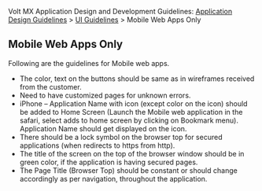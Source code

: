                           

Volt MX  Application Design and Development Guidelines: [Application Design Guidelines](Application_Design_Guidelines_Overview.md) > [UI Guidelines](UI_Guidelines.md) > Mobile Web Apps Only

Mobile Web Apps Only
--------------------

Following are the guidelines for Mobile web apps.

*   The color, text on the buttons should be same as in wireframes received from the customer.
*   Need to have customized pages for unknown errors.
*   iPhone – Application Name with icon (except color on the icon) should be added to Home Screen (Launch the Mobile web application in the safari, select adds to home screen by clicking on Bookmark menu). Application Name should get displayed on the icon.
*   There should be a lock symbol on the browser top for secured applications (when redirects to https from http).
*   The title of the screen on the top of the browser window should be in green color, if the application is having secured pages.
*   The Page Title (Browser Top) should be constant or should change accordingly as per navigation, throughout the application.
